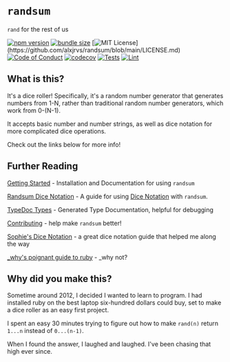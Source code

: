 # `randsum`

`rand` for the rest of us

[![npm version](https://img.shields.io/npm/v/randsum)](https://img.shields.io/npm/v/randsum)
[![bundle size](https://img.shields.io/bundlephobia/min/randsum)](https://img.shields.io/bundlephobia/min/randsum)
[![MIT License](https://img.shields.io/apm/l/atomic-design-ui.svg?)](https://github.com/alxjrvs/randsum/blob/main/LICENSE.md)
[![Code of Conduct](https://img.shields.io/badge/code%20of-conduct-ff69b4.svg?style=flat)](https://github.com/alxjrvs/randsum/blob/main/CODE_OF_CONDUCT.md)
[![codecov](https://codecov.io/gh/alxjrvs/randsum/branch/main/graph/badge.svg?token=uww6E0o1ob)](https://codecov.io/gh/alxjrvs/randsum)
[![Tests](https://github.com/alxjrvs/randsum/actions/workflows/tests.yml/badge.svg)](https://github.com/alxjrvs/randsum/actions/workflows/tests.yml)
[![Lint](https://github.com/alxjrvs/randsum/actions/workflows/lint.yml/badge.svg)](https://github.com/alxjrvs/randsum/actions/workflows/lint.yml)

## What is this?

It's a dice roller! Specifically, it's a random number generator that generates numbers from 1-N, rather than traditional random number generators, which work from 0-(N-1).

It accepts basic number and number strings, as well as dice notation for more complicated dice operations.

Check out the links below for more info!

## Further Reading

[Getting Started](https://github.com/alxjrvs/randsum/blob/main/GETTING_STARTED.md) - Installation and Documentation for using `randsum`

[Randsum Dice Notation](https://github.com/alxjrvs/randsum/blob/main/RANDSUM_DICE_NOTATION.md) - A guide for using [Dice Notation](https://en.wikipedia.org/wiki/Dice_notation) with `randsum`.

[TypeDoc Types](https://alxjrvs.github.io/randsum) - Generated Type Documentation, helpful for debugging

[Contributing](https://github.com/alxjrvs/randsum/blob/main/CONTRIBUTING.md) - help make `randsum` better!

[Sophie's Dice Notation](https://sophiehoulden.com/dice/documentation/notation.html) - a great dice notation guide that helped me along the way

[\_why's poignant guide to ruby](https://poignant.guide/) - \_why not?

## Why did you make this?

Sometime around 2012, I decided I wanted to learn to program. I had installed ruby on the best laptop six-hundred dollars could buy, set to make a dice roller as an easy first project.

I spent an easy 30 minutes trying to figure out how to make `rand(n)` return `1...n` instead of `0...(n-1)`.

When I found the answer, I laughed and laughed. I've been chasing that high ever since.
